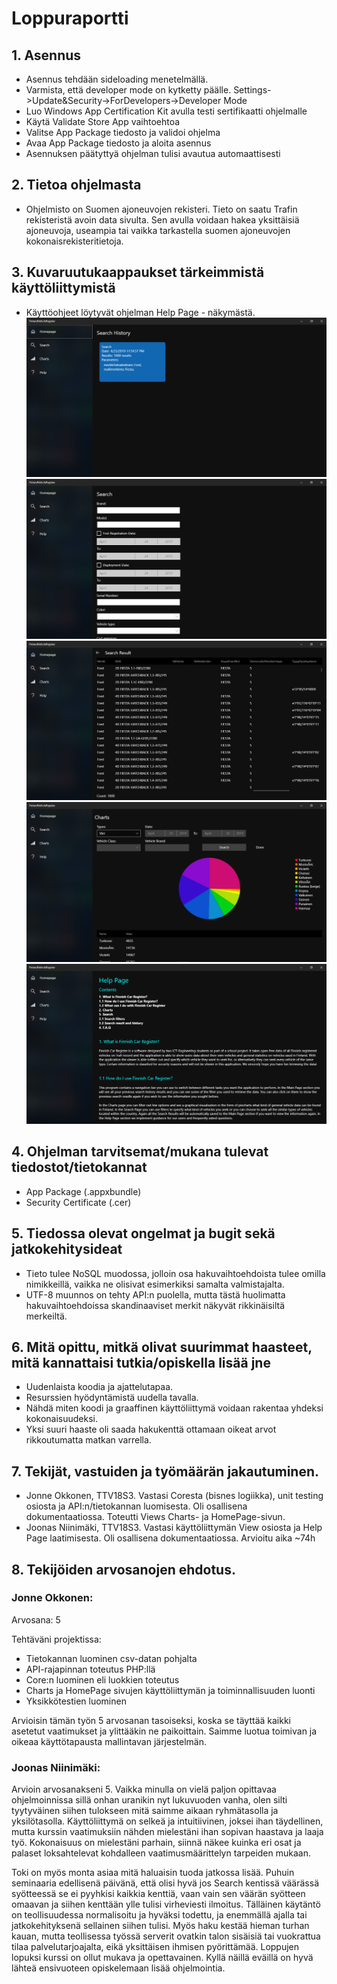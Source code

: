 # Loppuraportti

## 1. Asennus
- Asennus tehdään sideloading menetelmällä.
- Varmista, että developer mode on kytketty päälle. Settings->Update&Security->ForDevelopers->Developer Mode
- Luo Windows App Certification Kit avulla testi sertifikaatti ohjelmalle
- Käytä Validate Store App vaihtoehtoa
- Valitse App Package tiedosto ja validoi ohjelma
- Avaa App Package tiedosto ja aloita asennus
- Asennuksen päätyttyä ohjelman tulisi avautua automaattisesti

## 2. Tietoa ohjelmasta
- Ohjelmisto on Suomen ajoneuvojen rekisteri. Tieto on saatu Trafin rekisteristä avoin data sivulta. Sen avulla voidaan hakea yksittäisiä ajoneuvoja, useampia tai vaikka tarkastella suomen ajoneuvojen kokonaisrekisteritietoja.
        
## 3. Kuvaruutukaappaukset tärkeimmistä käyttöliittymistä
- Käyttöohjeet löytyvät ohjelman Help Page - näkymästä.
![](Images/homepage.PNG)
![](Images/searchpage.PNG)
![](Images/searchresultpage.PNG)
![](Images/chartspage.PNG)
![](Images/helppage.PNG)
        
## 4. Ohjelman tarvitsemat/mukana tulevat tiedostot/tietokannat
- App Package (.appxbundle)
- Security Certificate (.cer)

## 5. Tiedossa olevat ongelmat ja bugit sekä jatkokehitysideat
- Tieto tulee NoSQL muodossa, jolloin osa hakuvaihtoehdoista tulee omilla nimikkeillä, vaikka ne olisivat esimerkiksi samalta valmistajalta.
- UTF-8 muunnos on tehty API:n puolella, mutta tästä huolimatta hakuvaihtoehdoissa skandinaaviset merkit näkyvät rikkinäisiltä merkeiltä. 
        
## 6. Mitä opittu, mitkä olivat suurimmat haasteet, mitä kannattaisi tutkia/opiskella lisää jne
- Uudenlaista koodia ja ajattelutapaa.
- Resurssien hyödyntämistä uudella tavalla.
- Nähdä miten koodi ja graaffinen käyttöliittymä voidaan rakentaa yhdeksi kokonaisuudeksi.
- Yksi suuri haaste oli saada hakukenttä ottamaan oikeat arvot rikkoutumatta matkan varrella.
        
## 7. Tekijät, vastuiden ja työmäärän jakautuminen.
- Jonne Okkonen, TTV18S3. Vastasi Coresta (bisnes logiikka), unit testing osiosta ja API:n/tietokannan luomisesta. Oli osallisena dokumentaatiossa. Toteutti Views Charts- ja HomePage-sivun.
- Joonas Niinimäki, TTV18S3. Vastasi käyttöliittymän View osiosta ja Help Page laatimisesta. Oli osallisena dokumentaatiossa. Arvioitu aika ~74h
        
## 8. Tekijöiden arvosanojen ehdotus.

### Jonne Okkonen:

Arvosana: 5

Tehtäväni projektissa:

- Tietokannan luominen csv-datan pohjalta
- API-rajapinnan toteutus PHP:llä
- Core:n luominen eli luokkien toteutus
- Charts ja HomePage sivujen käyttöliittymän ja toiminnallisuuden luonti
- Yksikkötestien luominen

Arvioisin tämän työn 5 arvosanan tasoiseksi, koska se täyttää kaikki asetetut vaatimukset ja ylittääkin ne paikoittain. Saimme luotua toimivan ja oikeaa käyttötapausta mallintavan järjestelmän.

### Joonas Niinimäki:  

Arvioin arvosanakseni 5. Vaikka minulla on vielä paljon opittavaa ohjelmoinnissa sillä onhan uranikin nyt lukuvuoden vanha, olen silti tyytyväinen siihen tulokseen mitä saimme aikaan ryhmätasolla ja yksilötasolla.
Käyttöliittymä on selkeä ja intuitiivinen, joksei ihan täydellinen, mutta kurssin vaatimuksiin nähden mielestäni ihan sopivan haastava ja laaja työ.
Kokonaisuus on mielestäni parhain, siinnä näkee kuinka eri osat ja palaset loksahtelevat kohdalleen vaatimusmäärittelyn tarpeiden mukaan.

Toki on myös monta asiaa mitä haluaisin tuoda jatkossa lisää. Puhuin seminaaria edellisenä päivänä, että olisi hyvä jos Search kentissä väärässä syötteessä se ei pyyhkisi kaikkia kenttiä,
vaan vain sen väärän syötteen omaavan ja siihen kenttään ylle tulisi virheviesti ilmoitus.
Tälläinen käytäntö on teollisuudessa normalisoitu ja hyväksi todettu, ja enemmällä ajalla tai jatkokehityksenä sellainen siihen tulisi.
Myös haku kestää hieman turhan kauan, mutta teollisessa työssä serverit ovatkin talon sisäisiä tai vuokrattua tilaa palvelutarjoajalta, eikä yksittäisen ihmisen pyörittämää.
Loppujen lopuksi kurssi on ollut mukava ja opettavainen. Kyllä näillä eväillä on hyvä lähteä ensivuoteen opiskelemaan lisää ohjelmointia.
